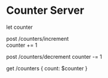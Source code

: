 # Counter Server

let counter 


post /counters/increment  
counter += 1


post /counters/decrement 
counter -= 1

get /counters
{ count: $counter }